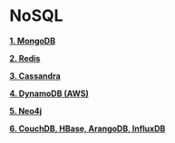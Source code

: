 # NoSQL

**[1. MongoDB]()**

**[2. Redis]()**

**[3. Cassandra]()**

**[4. DynamoDB (AWS)]()**

**[5. Neo4j]()**

**[6. CouchDB, HBase, ArangoDB, InfluxDB]()**
